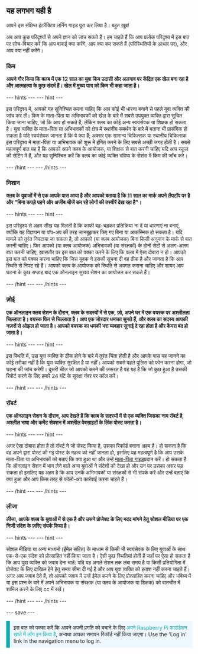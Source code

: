 ## यह लगभग यही है

आपने इस संक्षिप्त इंटरैक्टिव लर्निंग गाइड पूरा कर लिया है। बहुत ख़ूब!

अब आप कुछ परिदृश्यों से अपने ज्ञान को जांच सकते हैं। हम चाहते हैं कि आप प्रत्येक परिदृश्य में इस बात पर सोच-विचार करें कि आप वाकई क्या करेंगे, आप क्या कर सकते हैं (परिस्थितियों के आधार पर), और आप क्या नहीं करेंगे।

### किम

**आपने गौर किया कि क्लब में एक 12 साल का युवा किम उदासी और अलगाव पर केंद्रित एक खेल बना रहा है और आत्महत्या के कुछ संदर्भ हैं। खेल में मुख्य पात्र को किम भी कहा जाता है।**

--- hints --- --- hint ---

इस परिदृश्य में, आपको यह सुनिश्चित करना चाहिए कि आप कोई भी धारणा बनाने से पहले युवा व्यक्ति की जांच कर लें। किम के माता-पिता या अभिभावकों को खेल के बारे में सबसे उपयुक्त व्यक्ति द्वारा सूचित किया जाना चाहिए, जो कि आप हो सकते हैं, लेकिन क्लब का कोई अन्य स्वयंसेवक या शिक्षक हो सकता है। युवा व्यक्ति के माता-पिता या अभिभावकों को क्षेत्र में स्थानीय समर्थन के बारे में बताना भी प्रासंगिक हो सकता है यदि स्वयंसेवक जानता है कि ये क्या हैं; अक्सर एक सामान्य चिकित्सक या स्थानीय चिकित्सक इस परिदृश्य में माता-पिता या अभिभावक को शुरू में इंगित करने के लिए सबसे अच्छी जगह होती है। सबसे महत्वपूर्ण बात यह है कि आपको अपने क्लब के आयोजक, या शिक्षक से बात करनी चाहिए यदि आप स्कूल की सेटिंग में हैं, और यह सुनिश्चित करें कि क्लब का कोई व्यक्ति भविष्य के सेशंस में किम की जाँच करे।

--- /hint --- --- /hints ---

### निशान

**क्लब के युवाओं में से एक आपके पास आया है और आपको बताया है कि 11 साल का मार्क अपने लैपटॉप पर है और "बिना कपड़े पहने और अजीब चीजें कर रहे लोगों की तस्वीरें देख रहा है"।**

--- hints --- --- hint ---

इस परिदृश्य से अहम सीख यह मिलती है कि काफी बढ़-चढ़कर प्रतिक्रिया ना दें या धारणाएं ना बनाएं, क्योंकि यह विज्ञापन या पॉप-अप की तरह जानबूझकर किए गए बिना या आकस्मिक हो सकता है। यदि मामले को तुरंत निपटाया जा सकता है, तो आपको (या क्लब आयोजक) बिना किसी अनुमान के मार्क से बात करनी चाहिए। फिर आपको (या क्लब आयोजक) अभिभावकों (या संरक्षकों) के दोनों सेटों से अलग-अलग बात करनी चाहिए, ख़ासतौर पर इस बात को पक्का करने के लिए कि क्लब में ऐसा दोबारा न हो। आपको इस बात को पक्का करना चाहिए कि जिस युवक ने इसकी सूचना दी वह ठीक है और जानता है कि आप स्थिति से निपट रहे हैं। आपको क्लब के आयोजक को स्थिति से अवगत कराना चाहिए और शायद आप घटना के कुछ सप्ताह बाद एक ऑनलाइन सुरक्षा सेशन का आयोजन कर सकते हैं।

--- /hint --- --- /hints ---

### ज़ोई

**एक ऑनलाइन क्लब सेशन के दौरान, क्लब के सदस्यों में से एक, ज़ो, अपने घर में एक वयस्क पर अश्लीलता चिल्लाता है। वयस्क फिर से चिल्लाता है। आप एक जोरदार धमाका सुनते हैं, और क्लब का सदस्य आपकी नज़रों से ओझल हो जाता है। आपको वयस्क का धमकी भरा व्यवहार सुनाई दे रहा होता है और कैमरा बंद हो जाता है।**

--- hints --- --- hint ---

इस स्थिति में, उस युवा व्यक्ति के ठीक होने के बारे में तुरंत चिंता होती है और आपके पास यह जानने का कोई तरीका नहीं है कि युवा व्यक्ति सुरक्षित है या नहीं। आपको सबसे पहले पुलिस को फोन करना होगा, जो घटना की जांच करेगी। दूसरी चीज़ जो आपको करने की ज़रूरत है वह यह है कि जो कुछ हुआ है उसकी रिपोर्ट करने के लिए हमारे 24 घंटे के सुरक्षा नंबर पर कॉल करें।

--- /hint --- --- /hints ---

### रॉबर्ट

**एक ऑनलाइन सेशन के दौरान, आप देखते हैं कि क्लब के सदस्यों में से एक व्यक्ति जिसका नाम रॉबर्ट है, अश्लील भाषा और कमेंट सेक्शन में अश्लील वेबसाइटों के लिंक पोस्ट करता है।**

--- hints --- --- hint ---

अगर ऐसा दोबारा होता है तो रॉबर्ट ने जो पोस्ट किया है, उसका रिकॉर्ड बनाना अहम है। हो सकता है कि वह अपने द्वारा पोस्ट की गई पोस्ट के महत्व को नहीं जानता हो, इसलिए यह महत्वपूर्ण है कि आप उसके माता-पिता या अभिभावकों को बताएं कि क्या हुआ था और उन्हें [माता-पिता गाइड](https://help.coderdojo.com/cdkb/s/article/Parents-guide-to-CoderDojo)प्रदान करें। हो सकता है कि ऑनलाइन सेशन में भाग लेने वाले अन्य युवाओं ने संदेशों को देखा हो और उन पर उसका असर पड़ सकता हो इसलिए यह अहम है कि आप उनके अभिभावकों या संरक्षकों से भी संपर्क करें और उन्हें बताएं कि क्या हुआ और आप किस तरह से फॉलो-अप कार्रवाई करना चाहते हैं।

--- /hint --- --- /hints ---
### लीजा

**लीजा, आपके क्लब के युवाओं में से एक है और उसने प्रोजेक्ट के लिए मदद मांगने हेतु सोशल मीडिया पर एक निजी संदेश के ज़रिए संपर्क किया है।**

--- hints --- --- hint ---

सोशल मीडिया या अन्य माध्यमों (ईमेल सहित) के माध्यम से किसी भी स्वयंसेवक के लिए युवाओं के साथ एक-से-एक संदेश को प्रोत्साहित नहीं किया जाता है। ऐसी कुछ स्थितियां होती हैं जहाँ पर ऐसा हो सकता है कि आप युवा व्यक्ति को जवाब देना चाहें: यदि यह अगले सेशन तक लंबा समय है या किसी प्रतियोगिता में प्रोजेक्ट के लिए दाखिल हेने हेतु समय सीमा दी गई है और आप युवा व्यक्ति को हताश नहीं करना चाहते हैं। अगर आप जवाब देते हैं, तो आपको जवाब में उन्हें ईमेल करने के लिए प्रोत्साहित करना चाहिए और भविष्य में या इस प्रश्न के बारे में अपने अभिभावक या संरक्षक (या क्लब के आयोजक या शिक्षक) को बातचीत में शामिल करने के लिए cc में रखें।

--- /hint --- --- /hints ---

--- save ---

<p style="border-left: solid; border-width:10px; border-color: #0faeb0; background-color: aliceblue; padding: 10px;">
इस बात को पक्का करें कि आपने अपनी प्रगति को बचाने के लिए <span style="color: #0faeb0">अपने Raspberry Pi फाउंडेशन खाते में लॉग इन किया है</span>, अन्यथा आपका समापन रिकॉर्ड नहीं किया जाएगा। Use the 'Log in' link in the navigation menu to log in.
</p>
